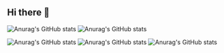## Hi there 👋

<!--
**hoysong/hoysong** is a ✨ _special_ ✨ repository because its `README.md` (this file) appears on your GitHub profile.

Here are some ideas to get you started:

- 🔭 I’m currently working on ...
- 🌱 I’m currently learning ...
- 👯 I’m looking to collaborate on ...
- 🤔 I’m looking for help with ...
- 💬 Ask me about ...
- 📫 How to reach me: ...
- 😄 Pronouns: ...
- ⚡ Fun fact: ...
-->
![Anurag's GitHub stats](https://fdf-fil-de-fer.vercel.app/api?username=hoysong&show_icons=true&theme=radical)
![Anurag's GitHub stats](https://github-readme-stats.vercel.app/api?username=hoysong&show_icons=true&theme=radical)

![Anurag's GitHub stats](https://minishell-jade.vercel.app/api?username=hoysong&show_icons=true&theme=radical)
![Anurag's GitHub stats](https://minishell-git-master-hoysongs-projects.vercel.app/api?username=hoysong&show_icons=true&theme=radical)
![Anurag's GitHub stats](https://github-readme-stats-ruddy-chi-18.vercel.app/api?username=hoysong&show_icons=true&theme=radical)
